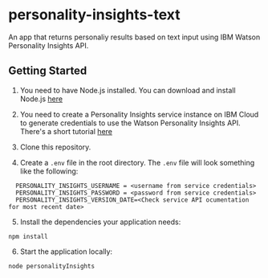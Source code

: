 # personality-insights-text
An app that returns personaliy results based on text input using IBM Watson Personality Insights API.


## Getting Started

1. You need to have Node.js installed. You can download and install Node.js [here](http://nodejs.org/)

2. You need to create a Personality Insights service instance on IBM Cloud to generate credentials to use the Watson Personality Insights API. There's a short tutorial [here](https://medium.com/ibm-watson-tutorials/getting-started-with-ibm-watson-95b10ca145f6)

3. Clone this repository.

4. Create a `.env` file in the root directory. The `.env` file will look something like the following:

  ```none
    PERSONALITY_INSIGHTS_USERNAME = <username from service credentials>
    PERSONALITY_INSIGHTS_PASSWORD = <password from service credentials>
    PERSONALITY_INSIGHTS_VERSION_DATE=<Check service API ocumentation for most recent date>
  ```

5. Install the dependencies your application needs:

  ```none
  npm install
  ```
6. Start the application locally:

  ```none
  node personalityInsights
  ```